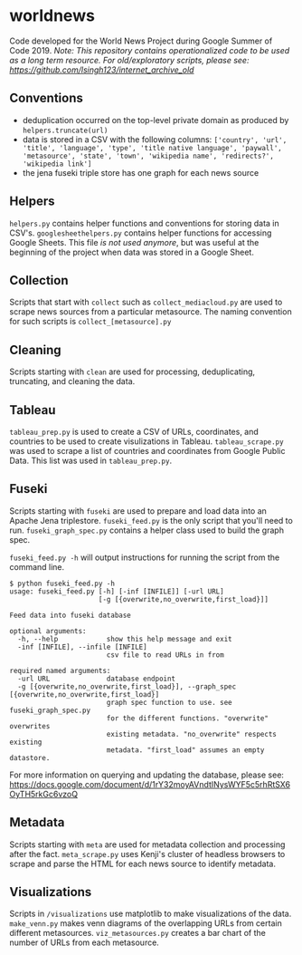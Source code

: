 # worldnews

Code developed for the World News Project during Google Summer of Code 2019.
*Note: This repository contains operationalized code to be used as a long term
resource. For old/exploratory scripts, please see: https://github.com/lsingh123/internet_archive_old*

## Conventions

- deduplication occurred on the top-level private domain as produced by `helpers.truncate(url)`
- data is stored in a CSV with the following columns: `['country', 'url', 'title', 'language', 'type', 'title native language', 'paywall', 'metasource', 'state', 'town', 'wikipedia name', 'redirects?', 'wikipedia link']` 
- the jena fuseki triple store has one graph for each news source

## Helpers

`helpers.py` contains helper functions and conventions for storing data in
CSV's. `googlesheethelpers.py` contains helper functions for accessing Google
Sheets. This file *is not used anymore*, but was useful at the beginning of the
project when data was stored in a Google Sheet.

## Collection

Scripts that start with `collect` such as `collect_mediacloud.py` are used to
scrape news sources from a particular metasource. The naming convention for such
scripts is `collect_[metasource].py`

## Cleaning

Scripts starting with `clean` are used for processing, deduplicating,
truncating, and cleaning the data.

## Tableau

`tableau_prep.py` is used to create a CSV of URLs, coordinates, and countries
to be used to create visulizations in Tableau. `tableau_scrape.py` was used to
scrape a list of countries and coordinates from Google Public Data. This list
was used in `tableau_prep.py`.

## Fuseki

Scripts starting with `fuseki` are used to prepare and load data into an Apache
Jena triplestore. `fuseki_feed.py` is the only script that you'll need to run.
`fuseki_graph_spec.py` contains a helper class used to build the graph spec.

`fuseki_feed.py -h` will output instructions for running the script from the
command line.

```
$ python fuseki_feed.py -h
usage: fuseki_feed.py [-h] [-inf [INFILE]] [-url URL]
                      [-g [{overwrite,no_overwrite,first_load}]]

Feed data into fuseki database

optional arguments:
  -h, --help            show this help message and exit
  -inf [INFILE], --infile [INFILE]
                        csv file to read URLs in from

required named arguments:
  -url URL              database endpoint
  -g [{overwrite,no_overwrite,first_load}], --graph_spec [{overwrite,no_overwrite,first_load}]
                        graph spec function to use. see fuseki_graph_spec.py
                        for the different functions. "overwrite" overwrites
                        existing metadata. "no_overwrite" respects existing
                        metadata. "first_load" assumes an empty datastore.
```

For more information on querying and updating the database, please
see: https://docs.google.com/document/d/1rY32moyAVndtINysWYF5c5rhRtSX6OyTH5rkGc6vzoQ

## Metadata

Scripts starting with `meta` are used for metadata collection and processing
after the fact. `meta_scrape.py` uses Kenji's cluster of headless browsers to
scrape and parse the HTML for each news source to identify metadata.

## Visualizations

Scripts in `/visualizations` use matplotlib to make visualizations of the data.
`make_venn.py` makes venn diagrams of the overlapping URLs from certain different
metasources. `viz_metasources.py` creates a bar chart of the number of URLs from
each metasource. 
